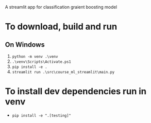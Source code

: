 A streamlit app for classification graient boosting model

# To download, build and run 
## On Windows
1. `python -m venv .\venv`
2. `.\venv\Scripts\Activate.ps1`
3. `pip install -e .`
4. `streamlit run .\src\course_ml_streamlit\main.py`

# To install dev dependencies run in venv 
- `pip install -e ".[testing]"`
